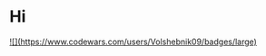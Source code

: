 # Hi 
<div style="display: flex; align-items: center;" >
<a href='https://www.codewars.com/users/Volshebnik09'>![](https://www.codewars.com/users/Volshebnik09/badges/large)</a> 
</div>
<!-- ![](https://lingtalfi.com/services/pngtext?color=00a7ff&size=15&text=Contacts) -->
